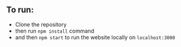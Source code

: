 ## To run:

- Clone the repository
- then run `npm install` command
- and then `npm start` to run the website locally on `localhost:3000`

